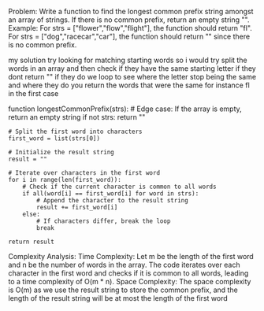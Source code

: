 Problem: Write a function to find the longest common prefix string amongst an array of strings. If there is no common prefix, return an empty string "".
Example:
For strs = ["flower","flow","flight"], the function should return "fl".
For strs = ["dog","racecar","car"], the function should return "" since there is no common prefix.


my solution 
try looking for matching starting words so i would try split the words in an array and then check if they have the same starting letter if they dont return "" if they do we loop to see where the letter stop being the same and where they do you return the words that were the same for instance fl in the first case 

function longestCommonPrefix(strs):
    # Edge case: If the array is empty, return an empty string
    if not strs:
        return ""

    # Split the first word into characters
    first_word = list(strs[0])

    # Initialize the result string
    result = ""

    # Iterate over characters in the first word
    for i in range(len(first_word)):
        # Check if the current character is common to all words
        if all(word[i] == first_word[i] for word in strs):
            # Append the character to the result string
            result += first_word[i]
        else:
            # If characters differ, break the loop
            break

    return result


Complexity Analysis:
Time Complexity:
Let m be the length of the first word and n be the number of words in the array.
The code iterates over each character in the first word and checks if it is common to all words, leading to a time complexity of O(m * n).
Space Complexity:
The space complexity is O(m) as we use the result string to store the common prefix, and the length of the result string will be at most the length of the first word